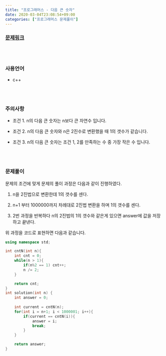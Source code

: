 ```yaml
---
title: "프로그래머스 - 다음 큰 숫자"
date: 2020-03-04T23:08:54+09:00
categories: ["프로그래머스 문제풀이"]
---
```


### [문제링크](https://programmers.co.kr/learn/courses/30/lessons/12911)

<br><br>

### 사용언어

- c++

<br><br>

### 주의사항

- 조건 1. n의 다음 큰 숫자는 n보다 큰 자연수 입니다.

- 조건 2. n의 다음 큰 숫자와 n은 2진수로 변환했을 때 1의 갯수가 같습니다.

- 조건 3. n의 다음 큰 숫자는 조건 1, 2를 만족하는 수 중 가장 작은 수 입니다.

<br><br>

### 문제풀이

문제의 조건에 맞게 문제의 풀이 과정은 다음과 같이 진행하였다.

1. n을 2진법으로 변환한데 1의 갯수를 센다.

2. n+1 부터 1000000까지 차례대로 2진법 변환을 하며 1의 갯수를 센다.

3. 2번 과정을 반복하다 n의 2진법의 1의 갯수와 같은게 있으면 answer에 값을 저장하고 끝낸다.

위 과정을 코드로 표현하면 다음과 같습니다.

~~~c++
using namespace std;

int cntN(int n){
    int cnt = 0;
    while(n > 1){
        if(n%2 == 1) cnt++;
        n /= 2;
    }

    return cnt;
}
int solution(int n) {
    int answer = 0;
    
    int current = cntN(n);
    for(int i = n+1; i < 1000001; i++){
        if(current == cntN(i)){
            answer = i;
            break;
        }
    }

    return answer;
}
~~~
